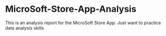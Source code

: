 # MicroSoft-Store-App-Analysis
This is an analysis report for the MicroSoft Store App. Just want to practice data analysis skills
